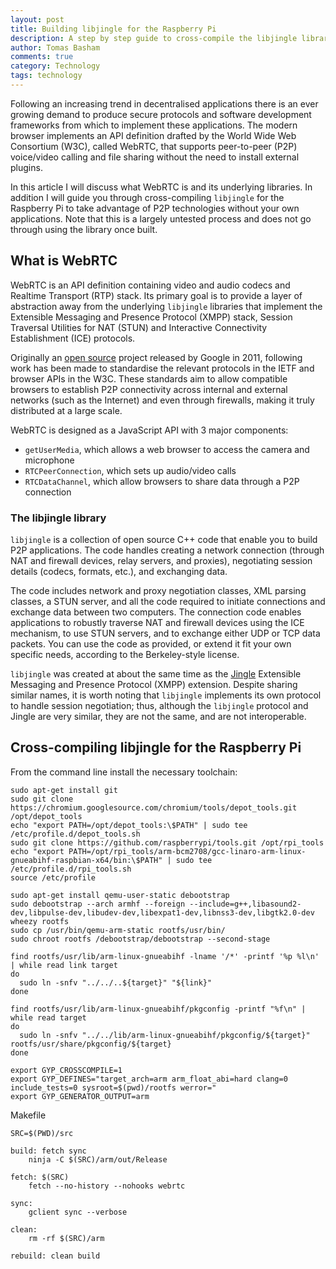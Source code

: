 ```yaml
---
layout: post
title: Building libjingle for the Raspberry Pi
description: A step by step guide to cross-compile the libjingle library for the Raspberry Pi.
author: Tomas Basham
comments: true
category: Technology
tags: technology
---
```

Following an increasing trend in decentralised applications there is an ever growing demand to produce secure protocols and software development frameworks from which to implement these applications. The modern browser implements an API definition drafted by the World Wide Web Consortium (W3C), called WebRTC, that supports peer-to-peer (P2P) voice/video calling and file sharing without the need to install external plugins.

In this article I will discuss what WebRTC is and its underlying libraries. In addition I will guide you through cross-compiling `libjingle` for the Raspberry Pi to take advantage of P2P technologies without your own applications. Note that this is a largely untested process and does not go through using the library once built.

## What is WebRTC

WebRTC is an API definition containing video and audio codecs and Realtime Transport (RTP) stack. Its primary goal is to provide a layer of abstraction away from the underlying `libjingle` libraries that implement the Extensible Messaging and Presence Protocol (XMPP) stack, Session Traversal Utilities for NAT (STUN) and Interactive Connectivity Establishment (ICE) protocols.

Originally an [open source](https://en.wikipedia.org/wiki/Open-source_software) project released by Google in 2011, following work has been made to standardise the relevant protocols in the IETF and browser APIs in the W3C. These standards aim to allow compatible browsers to establish P2P connectivity across internal and external networks (such as the Internet) and even through firewalls, making it truly distributed at a large scale.

WebRTC is designed as a JavaScript API with 3 major components:

* `getUserMedia`, which allows a web browser to access the camera and microphone
* `RTCPeerConnection`, which sets up audio/video calls
* `RTCDataChannel`, which allow browsers to share data through a P2P connection

### The libjingle library

`libjingle` is a collection of open source C++ code that enable you to build P2P applications. The code handles creating a network connection (through NAT and firewall devices, relay servers, and proxies), negotiating session details (codecs, formats, etc.), and exchanging data.

The code includes network and proxy negotiation classes, XML parsing classes, a STUN server, and all the code required to initiate connections and exchange data between two computers. The connection code enables applications to robustly traverse NAT and firewall devices using the ICE mechanism, to use STUN servers, and to exchange either UDP or TCP data packets. You can use the code as provided, or extend it fit your own specific needs, according to the Berkeley-style license.

`libjingle` was created at about the same time as the [Jingle](https://en.wikipedia.org/wiki/Jingle_(protocol)) Extensible Messaging and Presence Protocol (XMPP) extension. Despite sharing similar names, it is worth noting that `libjingle` implements its own protocol to handle session negotiation; thus, although the `libjingle` protocol and Jingle are very similar, they are not the same, and are not interoperable.

## Cross-compiling libjingle for the Raspberry Pi

From the command line install the necessary toolchain:

```
sudo apt-get install git
sudo git clone https://chromium.googlesource.com/chromium/tools/depot_tools.git /opt/depot_tools
echo "export PATH=/opt/depot_tools:\$PATH" | sudo tee /etc/profile.d/depot_tools.sh
sudo git clone https://github.com/raspberrypi/tools.git /opt/rpi_tools
echo "export PATH=/opt/rpi_tools/arm-bcm2708/gcc-linaro-arm-linux-gnueabihf-raspbian-x64/bin:\$PATH" | sudo tee /etc/profile.d/rpi_tools.sh
source /etc/profile
```

```
sudo apt-get install qemu-user-static debootstrap
sudo debootstrap --arch armhf --foreign --include=g++,libasound2-dev,libpulse-dev,libudev-dev,libexpat1-dev,libnss3-dev,libgtk2.0-dev wheezy rootfs
sudo cp /usr/bin/qemu-arm-static rootfs/usr/bin/
sudo chroot rootfs /debootstrap/debootstrap --second-stage

find rootfs/usr/lib/arm-linux-gnueabihf -lname '/*' -printf '%p %l\n' | while read link target
do
  sudo ln -snfv "../../..${target}" "${link}"
done

find rootfs/usr/lib/arm-linux-gnueabihf/pkgconfig -printf "%f\n" | while read target
do
  sudo ln -snfv "../../lib/arm-linux-gnueabihf/pkgconfig/${target}" rootfs/usr/share/pkgconfig/${target}
done
```

```
export GYP_CROSSCOMPILE=1
export GYP_DEFINES="target_arch=arm arm_float_abi=hard clang=0 include_tests=0 sysroot=$(pwd)/rootfs werror="
export GYP_GENERATOR_OUTPUT=arm
```

Makefile

```
SRC=$(PWD)/src

build: fetch sync
	ninja -C $(SRC)/arm/out/Release

fetch: $(SRC)
	fetch --no-history --nohooks webrtc

sync:
	gclient sync --verbose

clean:
	rm -rf $(SRC)/arm

rebuild: clean build
```
